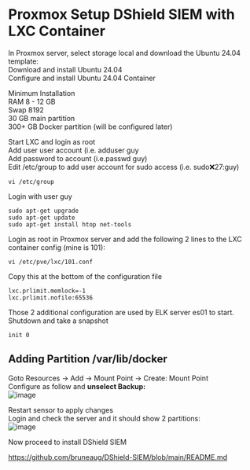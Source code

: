 # Proxmox Setup DShield SIEM with LXC Container

In Proxmox server, select storage local and download the Ubuntu 24.04 template:<br>
Download and install Ubuntu 24.04<br>
Configure and install Ubuntu 24.04 Container<br>

Minimum Installation <br>
RAM 8 - 12 GB<br>
Swap 8192<br>
30 GB main partition<br>
300+ GB Docker partition (will be configured later)<br>

Start LXC and login as root<br>
Add user user account (i.e. adduser guy<br>
Add password to account (i.e.passwd guy)<br>
Edit /etc/group to add user account for sudo access (i.e. sudo:x:27:guy)<br>
````
vi /etc/group
````
Login with user guy<br>
````
sudo apt-get upgrade
sudo apt-get update
sudo apt-get install htop net-tools 
````

Login as root in Proxmox server and add the following 2 lines to the LXC container config (mine is 101):<br>
````
vi /etc/pve/lxc/101.conf
````
Copy this at the bottom of the configuration file<br>
````
lxc.prlimit.memlock=-1
lxc.prlimit.nofile:65536
````
Those 2 additional configuration are used by ELK server es01 to start.<br>
Shutdown and take a snapshot<br>
````
init 0
````

## Adding Partition /var/lib/docker
Goto Resources -> Add -> Mount Point -> Create: Mount Point<br>
Configure as follow and **unselect Backup:**<br>
![image](https://github.com/user-attachments/assets/9790d733-52b4-4992-bf9b-53493098c2b1)

Restart sensor to apply changes <br>
Login and check the server and it should show 2 partitions:<br>
![image](https://github.com/user-attachments/assets/02caaab6-6d08-495c-a992-577e21875e0e)

Now proceed to install DShield SIEM<br>

https://github.com/bruneaug/DShield-SIEM/blob/main/README.md
